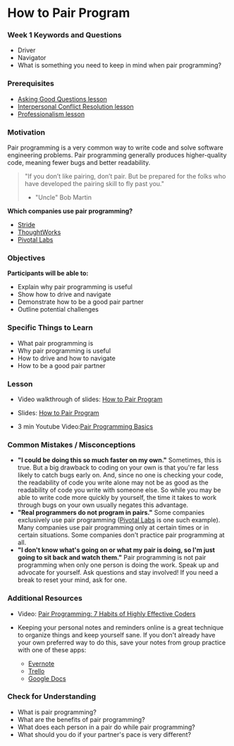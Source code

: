 # How to Pair Program

### Week 1 Keywords and Questions

- Driver
- Navigator
- What is something you need to keep in mind when pair programming?

### Prerequisites

- [Asking Good Questions lesson](/asking-good-questions/asking-good-questions.md)
- [Interpersonal Conflict Resolution lesson](/career/conflict-resolution.md)
- [Professionalism lesson](/onboarding/professionalism.md)

### Motivation

Pair programming is a very common way to write code and solve software engineering problems. Pair programming generally produces higher-quality code, meaning fewer bugs and better readability.

> "If you don’t like pairing, don’t pair. But be prepared for the folks who have developed the pairing skill to fly past you."
>
> - "Uncle" Bob Martin

**Which companies use pair programming?**

- [Stride](https://www.stridenyc.com/)
- [ThoughtWorks](https://www.thoughtworks.com/)
- [Pivotal Labs](https://pivotal.io/labs)

### Objectives

**Participants will be able to:**

- Explain why pair programming is useful
- Show how to drive and navigate
- Demonstrate how to be a good pair partner
- Outline potential challenges

### Specific Things to Learn

- What pair programming is
- Why pair programming is useful
- How to drive and how to navigate
- How to be a good pair partner

### Lesson

- Video walkthrough of slides: [How to Pair Program](https://drive.google.com/open?id=1ap4xvEYV979xQU2L0yDxLurIBkCtB0e8)

- Slides: [How to Pair Program](https://docs.google.com/presentation/d/1vqPsNSpGbUAjIJgjhe7sYjYZfdeezE3VeTXqzKH9arw/edit?usp=sharing)
- 3 min Youtube Video:[Pair Programming Basics](https://www.youtube.com/watch?v=ET3Q6zNK3Io)

### Common Mistakes / Misconceptions

- **"I could be doing this so much faster on my own."** Sometimes, this is true. But a big drawback to coding on your own is that you're far less likely to catch bugs early on. And, since no one is checking your code, the readability of code you write alone may not be as good as the readability of code you write with someone else. So while you may be able to write code more quickly by yourself, the time it takes to work through bugs on your own usually negates this advantage.
- **"Real programmers do not program in pairs."** Some companies exclusively use pair programming ([Pivotal Labs](https://pivotal.io/labs) is one such example). Many companies use pair programming only at certain times or in certain situations. Some companies don't practice pair programming at all.
- **"I don't know what's going on or what my pair is doing, so I'm just going to sit back and watch them."** Pair programming is not pair programming when only one person is doing the work. Speak up and advocate for yourself. Ask questions and stay involved! If you need a break to reset your mind, ask for one.

### Additional Resources

- Video: [Pair Programming: 7 Habits of Highly Effective Coders](https://www.youtube.com/watch?v=5ySLQ5_cQ34)

- Keeping your personal notes and reminders online is a great technique to organize things and keep yourself sane. If you don't already have your own preferred way to do this, save your notes from group practice with one of these apps:
  - [Evernote](http://evernote.com)
  - [Trello](https://trello.com/)
  - [Google Docs](https://docs.google.com/)

### Check for Understanding

- What is pair programming?
- What are the benefits of pair programming?
- What does each person in a pair do while pair programming?
- What should you do if your partner's pace is very different?
